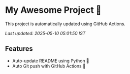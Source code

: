 # My Awesome Project 🚀

This project is automatically updated using GitHub Actions.

_Last updated: 2025-05-10 05:01:50 IST_

## Features
- Auto-update README using Python 🐍
- Auto Git push with GitHub Actions 🤖
